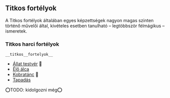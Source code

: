 ## Titkos fortélyok

A Titkos fortélyok általában egyes képzettségek nagyon magas szinten történő művelői által, kivételes esetben tanulható – legtöbbször félmágikus – ismeretek.

### Titkos harci fortélyok

`__titkos__fortelyok__`

- [Állat testvér](fortelyok.titkos/allat_testver.md) 🔺
- [Élő álca](fortelyok.titkos/elo_alca.md)
- [Kobratánc](fortelyok.titkos/kobratanc.md) 🔺
- [Tapadás](fortelyok.titkos/tapadas.md)

⭕TODO: kidolgozni még⭕
